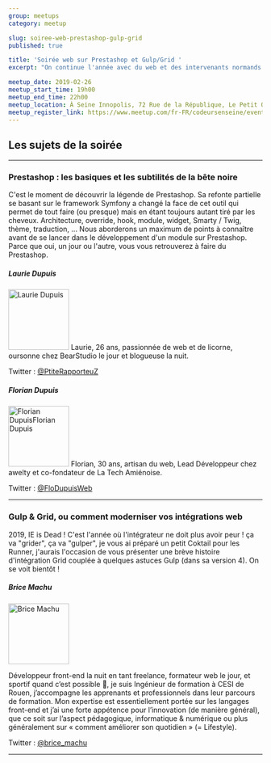 ```yaml
---
group: meetups
category: meetup

slug: soiree-web-prestashop-gulp-grid
published: true

title: 'Soirée web sur Prestashop et Gulp/Grid '
excerpt: "On continue l'année avec du web et des intervenants normands et picards!"

meetup_date: 2019-02-26
meetup_start_time: 19h00
meetup_end_time: 22h00
meetup_location: À Seine Innopolis, 72 Rue de la République, Le Petit Quevilly
meetup_register_link: https://www.meetup.com/fr-FR/codeursenseine/events/259086085/
---
```


## Les sujets de la soirée

---

### Prestashop : les basiques et les subtilités de la bête noire

C'est le moment de découvrir la légende de Prestashop. Sa refonte partielle se basant sur le framework Symfony a changé la face de cet outil qui permet de tout faire (ou presque) mais en étant toujours autant tiré par les cheveux. Architecture, override, hook, module, widget, Smarty / Twig, thème, traduction, ... Nous aborderons un maximum de points à connaître avant de se lancer dans le développement d'un module sur Prestashop. Parce que oui, un jour ou l'autre, vous vous retrouverez à faire du Prestashop.

##### Laurie Dupuis

<img src="/images/meetups/speakers/lauriedupuis.jpg" alt="Laurie Dupuis" width="120" class="alignleft" />
Laurie, 26 ans, passionnée de web et de licorne, oursonne chez BearStudio le jour et blogueuse la nuit.

Twitter : [@PtiteRapporteuZ](https://twitter.com/PtiteRapporteuZ)

##### Florian Dupuis

<img src="/images/meetups/speakers/floriandupuis.jpg" alt="Florian DupuisFlorian Dupuis" width="120" class="alignleft" />
Florian, 30 ans, artisan du web, Lead Développeur chez awelty et co-fondateur de La Tech Amiénoise.

Twitter : [@FloDupuisWeb](https://twitter.com/FloDupuisWeb)

---

### Gulp & Grid, ou comment moderniser vos intégrations web

2019, IE is Dead ! C'est l'année où l'intégrateur ne doit plus avoir peur ! ça va "grider", ça va "gulper", je vous ai préparé un petit Coktail pour les Runner, j'aurais l'occasion de vous présenter une brève histoire d'intégration Grid couplée à quelques astuces Gulp (dans sa version 4). On se voit bientôt !

##### Brice Machu

<img src="/images/meetups/speakers/bricemachu.jpg" alt="Brice Machu" width="120" class="alignleft" />

Développeur front-end la nuit en tant freelance, formateur web le jour, et sportif quand c’est possible :slightly_smiling_face:, je suis Ingénieur de formation à CESI de Rouen, j’accompagne les apprenants et professionnels dans leur parcours de formation. Mon expertise est essentiellement portée sur les langages front-end et j’ai une forte appétence pour l’innovation (de manière général), que ce soit sur l’aspect pédagogique, informatique & numérique ou plus généralement sur « comment améliorer son quotidien » (= Lifestyle).

Twitter : [@brice_machu](https://twitter.com/brice_machu)

---
